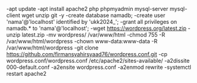 -apt update 
-apt install apache2 php phpmyadmin mysql-server mysql-client wget unzip git -y
-create database namadb;
-create user 'nama'@'localhost' identified by 'ukk2024_';
-grant all privileges on namadb.* to 'nama'@'localhost';
-wget https://wordpress.org/latest.zip
-unzip latest.zip
-mv wordpress/ /var/www/html
-chmod 755 -R /var/www/html/wordpress
-chown www-data:www-data -R /var/www/html/wordpress
-git clone https://github.com/firmansyahirsyaad76/wordpress.conf.git
-cp wordpress.conf/wordpress.conf /etc/apache2/sites-available/
-a2dissite 000-default.conf
-a2ensite wordpress.conf
-a2enmod rewrite
-systemctl restart apache2





